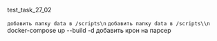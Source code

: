 test_task_27_02

`добавить папку data в /scripts\n`
`добавить папку data в /scripts\\n`
docker-compose up --build -d
добавить крон на парсер
